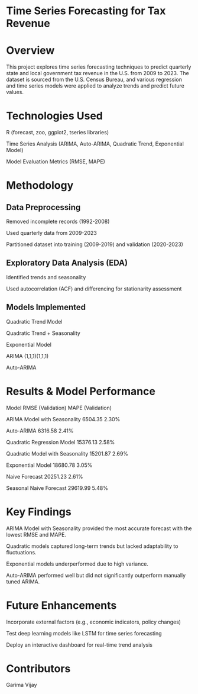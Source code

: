 # Time Series Forecasting for Tax Revenue

# Overview
This project explores time series forecasting techniques to predict quarterly state and local government tax revenue in the U.S. from 2009 to 2023. The dataset is sourced from the U.S. Census Bureau, and various regression and time series models were applied to analyze trends and predict future values.

# Technologies Used
R (forecast, zoo, ggplot2, tseries libraries)

Time Series Analysis (ARIMA, Auto-ARIMA, Quadratic Trend, Exponential Model)

Model Evaluation Metrics (RMSE, MAPE)

# Methodology
## Data Preprocessing
Removed incomplete records (1992-2008)

Used quarterly data from 2009-2023

Partitioned dataset into training (2009-2019) and validation (2020-2023)

## Exploratory Data Analysis (EDA)
Identified trends and seasonality

Used autocorrelation (ACF) and differencing for stationarity assessment

## Models Implemented
Quadratic Trend Model

Quadratic Trend + Seasonality

Exponential Model

ARIMA (1,1,1)(1,1,1)

Auto-ARIMA

# Results & Model Performance
Model	RMSE (Validation)	MAPE (Validation)

ARIMA Model with Seasonality	6504.35	2.30%

Auto-ARIMA	6316.58	2.41%

Quadratic Regression Model	15376.13	2.58%

Quadratic Model with Seasonality	15201.87	2.69%

Exponential Model	18680.78	3.05%

Naive Forecast	20251.23	2.61%

Seasonal Naive Forecast	29619.99	5.48%

# Key Findings
ARIMA Model with Seasonality provided the most accurate forecast with the lowest RMSE and MAPE.

Quadratic models captured long-term trends but lacked adaptability to fluctuations.

Exponential models underperformed due to high variance.

Auto-ARIMA performed well but did not significantly outperform manually tuned ARIMA.

# Future Enhancements
Incorporate external factors (e.g., economic indicators, policy changes)

Test deep learning models like LSTM for time series forecasting

Deploy an interactive dashboard for real-time trend analysis

# Contributors
Garima Vijay
